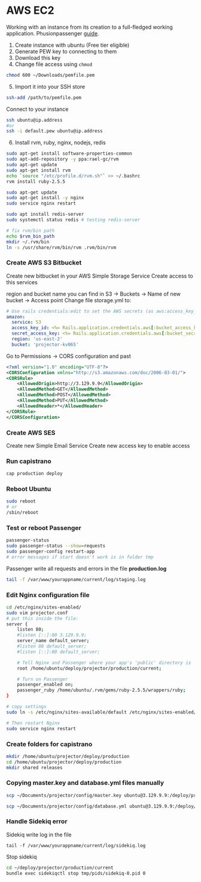 # AWS EC2

Working with an instance from its creation to a full-fledged working application. Phusionpassenger [guide](https://www.phusionpassenger.com/library/walkthroughs/deploy/ruby/aws/nginx/oss/launch_server.html).

1. Create instance with ubuntu (Free tier eligible)
2. Generate PEW key to connecting to them
3. Download this key
4. Change file access using `chmod`

```bash
chmod 600 ~/Downloads/pemfile.pem
```

5. Import it into your SSH store

```bash
ssh-add /path/to/pemfile.pem
```

Connect to your instance

```bash
ssh ubuntu@ip.address
#or
ssh -i default.pew ubuntu@ip.address
```

6. Install rvm, ruby, nginx, nodejs, redis

```bash
sudo apt-get install software-properties-common
sudo apt-add-repository -y ppa:rael-gc/rvm
sudo apt-get update
sudo apt-get install rvm
echo `source "/etc/profile.d/rvm.sh"` >> ~/.bashrc
rvm install ruby-2.5.5

sudo apt-get update
sudo apt-get install -y nginx
sudo service nginx restart

sudo apt install redis-server
sudo systemctl status redis # testing redis-server

# fix rvm/bin path
echo $rvm_bin_path
mkdir ~/.rvm/bin
ln -s /usr/share/rvm/bin/rvm .rvm/bin/rvm
```

### Create AWS S3 Bitbucket

Create new bitbucket in your AWS Simple Storage Service
Create access to this services

region and bucket name you can find in  S3 -> Buckets -> Name of new bucket -> Access point
Change file storage.yml to:
```yml
# Use rails credentials:edit to set the AWS secrets (as aws:access_key_id|secret_access_key)
amazon:
  service: S3
  access_key_id: <%= Rails.application.credentials.aws[:bucket_access_key_id] %>
  secret_access_key: <%= Rails.application.credentials.aws[:bucket_secret_access_key]  %>
  region: 'us-east-2'
  bucket: 'projector-kv065'
```

Go to Permissions -> CORS configuration and past

```xml
<?xml version="1.0" encoding="UTF-8"?>
<CORSConfiguration xmlns="http://s3.amazonaws.com/doc/2006-03-01/">
<CORSRule>
    <AllowedOrigin>http://3.129.9.9</AllowedOrigin>
    <AllowedMethod>GET</AllowedMethod>
    <AllowedMethod>POST</AllowedMethod>
    <AllowedMethod>PUT</AllowedMethod>
    <AllowedHeader>*</AllowedHeader>
</CORSRule>
</CORSConfiguration>
```

### Create AWS SES

Create new Simple Email Service
Create new access key to enable access

### Run capistrano

```bash
cap production deploy
```

### Reboot Ubuntu

```bash
sudo reboot
# or
/sbin/reboot
```

### Test or reboot Passenger

```bash
passenger-status
sudo passenger-status --show=requests
sudo passenger-config restart-app
# error messages if start doesn't work is in folder tmp
```

Passenger write all requests and errors in the file **production.log**

```bash
tail -f /var/www/yourappname/current/log/staging.log
```

### Edit Nginx configuration file

```bash
cd /etc/nginx/sites-enabled/
sudo vim projector.conf
# put this inside the file:
server {
    listen 80;
    #listen [::]:80 3.129.9.9;
    server_name default_server;
    #listen 80 default_server;
    #listen [::]:80 default_server;

    # Tell Nginx and Passenger where your app's 'public' directory is
    root /home/ubuntu/deploy/projector/production/current;

    # Turn on Passenger
    passenger_enabled on;
    passenger_ruby /home/ubuntu/.rvm/gems/ruby-2.5.5/wrappers/ruby;
}

# copy settings
sudo ln -s /etc/nginx/sites-available/default /etc/nginx/sites-enabled/

# Then restart Nginx
sudo service nginx restart
```

### Create folders for capistrano

```bash
mkdir /home/ubuntu/projector/deploy/production
cd /home/ubuntu/projector/deploy/production
mkdir shared releases

```

### Copying master.key and database.yml files manually

```bash
scp ~/Documents/projector/config/master.key ubuntu@3.129.9.9:/deploy/projector/production/shared/config

scp ~/Documents/projector/config/database.yml ubuntu@3.129.9.9:/deploy/projector/production/shared/config
```

### Handle Sidekiq error

Sidekiq write log in the file

```bahs
tail -f /var/www/yourappname/current/log/sidekiq.log
```

Stop sidekiq

```bash
cd ~/deploy/projector/production/current
bundle exec sidekiqctl stop tmp/pids/sidekiq-0.pid 0
```
